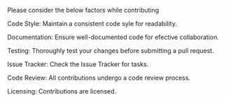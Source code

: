 Please consider the below factors while contributing

Code Style:
Maintain a consistent code syle for readability.

Documentation:
Ensure well-documented code for efective collaboration.

Testing:
Thoroughly test your changes before submitting a pull request.

Issue Tracker:
Check the Issue Tracker for tasks.

Code Review:
All contributions undergo a code review process.

Licensing:
Contributions are licensed.
